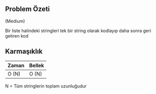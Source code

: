 ## Problem Özeti 

(Medium)

Bir liste halindeki stringleri tek bir string olarak kodlayıp daha sonra geri getiren kod 

## Karmaşıklık 

| Zaman | Bellek | 
| ------| -------|
| O (N) | O (N) | 

N = Tüm stringlerin toplam uzunluğudur
